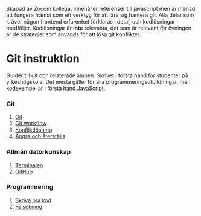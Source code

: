Skapad av Zocom kollega, innehåller referenser till javascript men är menad att fungera främst som ett verktyg för att lära sig hantera git. Alla delar som kräver någon frontend erfarenhet förklaras i detalj och kodlösningar medföljer. Kodlösningar är **inte** relevanta, det som är relevant för övningen är de strategier som används för att lösa git konflikter.

# Git instruktion
Guider till git och relaterade ämnen. Skrivet i första hand för studenter på yrkeshögskola. Det mesta gäller för alla programmeringsutbildningar, men kodexempel är i första hand JavaScript.

### Git
1. [Git](git.md)
2. [Git workflow](git-workflow.md)
3. [Konfliktlösning](git-merge.md)
4. [Ångra och återställa](git-undo.md)

### Allmän datorkunskap
1. [Terminalen](terminalen.md)
2. [GitHub](github.md)

### Programmering
1. [Skriva bra kod](write-good-code.md)
2. [Felsökning](find-errors.md)
